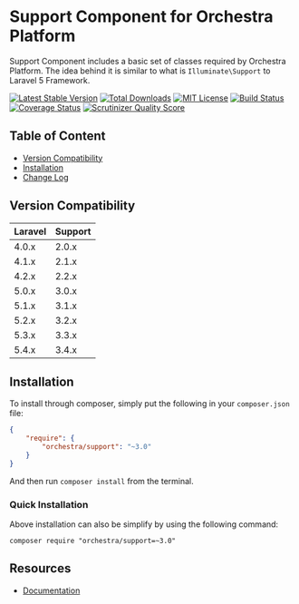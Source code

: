 Support Component for Orchestra Platform
==============

Support Component includes a basic set of classes required by Orchestra Platform. The idea behind it is similar to what is `Illuminate\Support` to Laravel 5 Framework.

[![Latest Stable Version](https://img.shields.io/github/release/orchestral/support.svg?style=flat-square)](https://packagist.org/packages/orchestra/support)
[![Total Downloads](https://img.shields.io/packagist/dt/orchestra/support.svg?style=flat-square)](https://packagist.org/packages/orchestra/support)
[![MIT License](https://img.shields.io/packagist/l/orchestra/support.svg?style=flat-square)](https://packagist.org/packages/orchestra/support)
[![Build Status](https://img.shields.io/travis/orchestral/support/master.svg?style=flat-square)](https://travis-ci.org/orchestral/support)
[![Coverage Status](https://img.shields.io/coveralls/orchestral/support/master.svg?style=flat-square)](https://coveralls.io/r/orchestral/support?branch=master)
[![Scrutinizer Quality Score](https://img.shields.io/scrutinizer/g/orchestral/support/master.svg?style=flat-square)](https://scrutinizer-ci.com/g/orchestral/support/)

## Table of Content

* [Version Compatibility](#version-compatibility)
* [Installation](#installation)
* [Change Log](http://orchestraplatform.com/docs/latest/components/support/changes#v3-4)

## Version Compatibility

Laravel    | Support
:----------|:----------
 4.0.x     | 2.0.x
 4.1.x     | 2.1.x
 4.2.x     | 2.2.x
 5.0.x     | 3.0.x
 5.1.x     | 3.1.x
 5.2.x     | 3.2.x
 5.3.x     | 3.3.x
 5.4.x     | 3.4.x

## Installation

To install through composer, simply put the following in your `composer.json` file:

```json
{
	"require": {
		"orchestra/support": "~3.0"
	}
}
```

And then run `composer install` from the terminal.

### Quick Installation

Above installation can also be simplify by using the following command:

	composer require "orchestra/support=~3.0"

## Resources

* [Documentation](http://orchestraplatform.com/docs/latest/components/support)
